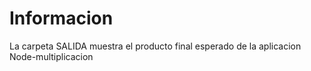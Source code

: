 # Informacion
La carpeta SALIDA muestra el producto final esperado de la aplicacion Node-multiplicacion
